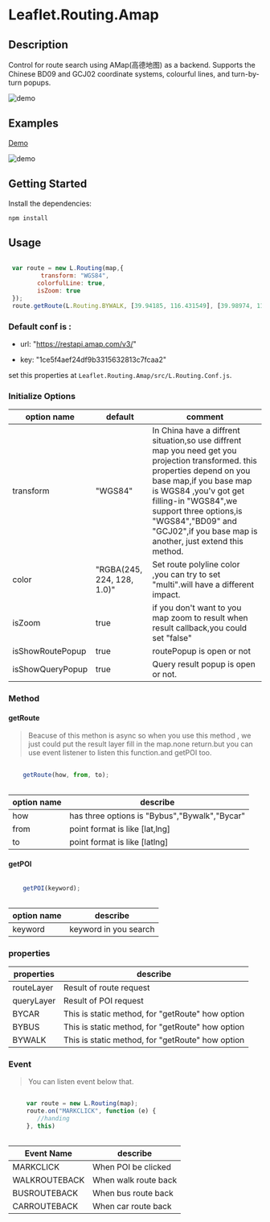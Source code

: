 # Leaflet.Routing.Amap

## Description

Control for route search using AMap(高德地图) as a backend. Supports the Chinese BD09 and GCJ02 coordinate systems, colourful lines, and turn-by-turn popups.

![demo](http://gdyblog.com/resource/website/routing.gif)


## Examples

[Demo](https://bkgiser.github.io/Leaflet.Routing.Amap/example/)

![demo](http://gdyblog.com/resource/website/routing.png)

## Getting Started

Install the dependencies:

```
npm install
```

## Usage

```javascript

 var route = new L.Routing(map,{
  		 transform: "WGS84",
        colorfulLine: true,
        isZoom: true
 });
 route.getRoute(L.Routing.BYWALK, [39.94185, 116.431549], [39.98974, 116.40683]);

```

### Default conf is :

* url: "https://restapi.amap.com/v3/"
  
* key: "1ce5f4aef24df9b3315632813c7fcaa2"

set this properties at `Leaflet.Routing.Amap/src/L.Routing.Conf.js`.

### Initialize Options

|option name |default|comment|
|----------- |-------  |------------|
| transform  |  "WGS84"| In China have a diffrent situation,so use diffrent map you need get you projection transformed. this properties depend on you base map,if you base map is WGS84 ,you'v got get filling-in "WGS84",we support three options,is "WGS84","BD09" and "GCJ02",if you base map is another, just extend this method.|
|color| "RGBA(245, 224, 128, 1.0)"|Set route polyline color ,you can try to set "multi".will have a different impact.|
| isZoom| true|if you don't want to you map zoom to result when result callback,you could set "false"|
|isShowRoutePopup|true|routePopup is open or not|
|isShowQueryPopup|true|Query result popup is open or not.|


### Method

#### getRoute

> Beacuse of this methon is async so when you use this method , we just could put the result layer fill in the map.none return.but you can use event listener to listen this function.and getPOI too.

```javascript
	 
	getRoute(how, from, to);
	
```
|option name |describe|
|----------- |-------|
|how|has three options is "Bybus","Bywalk","Bycar"|
|from|point format is like [lat,lng]|
|to| point format is like [latlng]|

#### getPOI

```javascript
	 
	getPOI(keyword);
	
```
|option name |describe|
|----------- |------- |
|keyword |keyword in you search|

### properties


|properties|describe|
|----------- |------- |
| routeLayer |Result of route request|
| queryLayer |Result of POI request|
| BYCAR |This is static method, for "getRoute" how option|
| BYBUS |This is static method, for "getRoute" how option|
| BYWALK |This is static method, for "getRoute" how option|


### Event

> You can listen event below that.

```javascript

	 var route = new L.Routing(map);
	 route.on("MARKCLICK", function (e) {		
	    //handing 
     }, this)
	 
```


|Event Name|describe|
|-----------|------- |
| MARKCLICK|When POI be clicked|
|WALKROUTEBACK|When walk route back |
|BUSROUTEBACK|When bus route back  |
|CARROUTEBACK|When car route back  |








